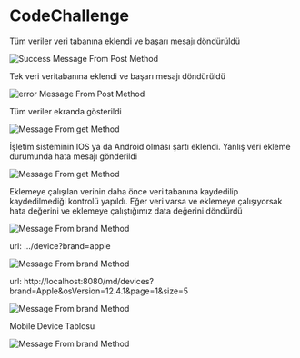 # CodeChallenge
Tüm veriler veri tabanına eklendi ve başarı mesajı döndürüldü

![Success Message From Post Method](https://github.com/fehimecapar/CodeChallenge/blob/development/Images/saveAll_post.png)

Tek veri veritabanına eklendi ve başarı mesajı döndürüldü 

![error Message From Post Method](https://github.com/fehimecapar/CodeChallenge/blob/development/Images/save_post.png)

Tüm veriler ekranda gösterildi

![Message From get Method](https://github.com/fehimecapar/CodeChallenge/blob/development/Images/getAll.png)

İşletim sisteminin IOS ya da Android olması şartı eklendi. Yanlış veri ekleme durumunda hata mesajı gönderildi

![Message From get Method](https://github.com/fehimecapar/CodeChallenge/blob/development/Images/post_error.png)

Eklemeye çalışılan verinin daha önce veri tabanına kaydedilip kaydedilmediği kontrolü yapıldı. Eğer veri varsa ve eklemeye çalışıyorsak hata değerini ve eklemeye çalıştığımız data değerini döndürdü

![Message From brand Method](https://github.com/fehimecapar/CodeChallenge/blob/development/Images/already_has_been_added.png)

url: .../device?brand=apple

![Message From brand Method](https://github.com/fehimecapar/CodeChallenge/blob/development/Images/device_brand.png)


url: http://localhost:8080/md/devices?brand=Apple&osVersion=12.4.1&page=1&size=5

![Message From brand Method](https://github.com/fehimecapar/CodeChallenge/blob/development/Images/brand_os_version.png)

Mobile Device Tablosu

![Message From brand Method](https://github.com/fehimecapar/CodeChallenge/blob/development/Images/mobile_device_table.png)



